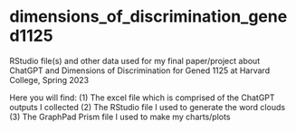 # dimensions_of_discrimination_gened1125
RStudio file(s) and other data used for my final paper/project about ChatGPT and Dimensions of Discrimination for Gened 1125 at Harvard College, Spring 2023

Here you will find:
(1) The excel file which is comprised of the ChatGPT outputs I collected
(2) The RStudio file I used to generate the word clouds
(3) The GraphPad Prism file I used to make my charts/plots
